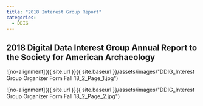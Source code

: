 ```yaml
---
title: "2018 Interest Group Report"
categories:
  - DDIG
---
```

## 2018 Digital Data Interest Group Annual Report to the Society for American Archaeology  

![no-alignment]({{ site.url }}{{ site.baseurl }}/assets/images/"DDIG_Interest Group Organizer Form Fall 18_2_Page_1.jpg")  

![no-alignment]({{ site.url }}{{ site.baseurl }}/assets/images/"DDIG_Interest Group Organizer Form Fall 18_2_Page_2.jpg")
